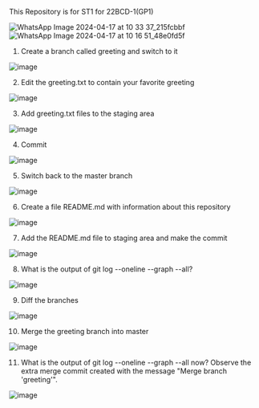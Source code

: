 This Repository is for ST1 for 22BCD-1(GP1)

![WhatsApp Image 2024-04-17 at 10 33 37_215fcbbf](https://github.com/Chayan-12/22CSH-293-Group1-ST/assets/157301223/6560204f-b2d3-4f0e-a646-bf3f95847696)
![WhatsApp Image 2024-04-17 at 10 16 51_48e0fd5f](https://github.com/Chayan-12/22CSH-293-Group1-ST/assets/157301223/43da31db-5e10-4bcc-953b-c379d2ecaa10)

1) Create a branch called greeting and switch to it
   
![image](https://github.com/Chayan-12/22CSH-293-Group1-ST/assets/157301223/81a07972-182e-4cbd-afb4-ad62a7adc27d)


2) Edit the greeting.txt to contain your favorite greeting
   
![image](https://github.com/Chayan-12/22CSH-293-Group1-ST/assets/157301223/da7ecdae-a136-447b-9f72-2c26d8cfbb55)


3) Add greeting.txt files to the staging area
   
![image](https://github.com/Chayan-12/22CSH-293-Group1-ST/assets/157301223/6d5e468b-0f21-4fcc-8314-a653058e41a9)


4) Commit
   
![image](https://github.com/Chayan-12/22CSH-293-Group1-ST/assets/157301223/60b24e15-7059-4b98-ba22-1b94d3e1fd9f)


5) Switch back to the master branch
   
![image](https://github.com/Chayan-12/22CSH-293-Group1-ST/assets/157301223/48fc51a9-8469-48fa-80f5-8958e067e3e5)


6) Create a file README.md with information about this repository
   
![image](https://github.com/Chayan-12/22CSH-293-Group1-ST/assets/157301223/ceca4d3c-3cb0-4777-90e6-f7c2041f58e3)


7) Add the README.md file to staging area and make the commit
   
![image](https://github.com/Chayan-12/22CSH-293-Group1-ST/assets/157301223/3ec1455b-1e83-4387-9ed6-a2c2b00dfb73)


8) What is the output of git log --oneline --graph --all?
   
![image](https://github.com/Chayan-12/22CSH-293-Group1-ST/assets/157301223/0211cf0e-3bac-47d9-b53f-5d732d235595)


9) Diff the branches
    
![image](https://github.com/Chayan-12/22CSH-293-Group1-ST/assets/157301223/331f86af-4797-48f8-9dcd-995ec4bbcbcb)


10) Merge the greeting branch into master
    
![image](https://github.com/Chayan-12/22CSH-293-Group1-ST/assets/157301223/61f0b7d5-b577-41a4-8280-1b486ebe7102)


11) What is the output of git log --oneline --graph --all now? Observe the extra merge commit created with the message "Merge branch 'greeting'".
    
![image](https://github.com/Chayan-12/22CSH-293-Group1-ST/assets/157301223/c1e8877e-b803-4494-a957-5d00906a29f6)
